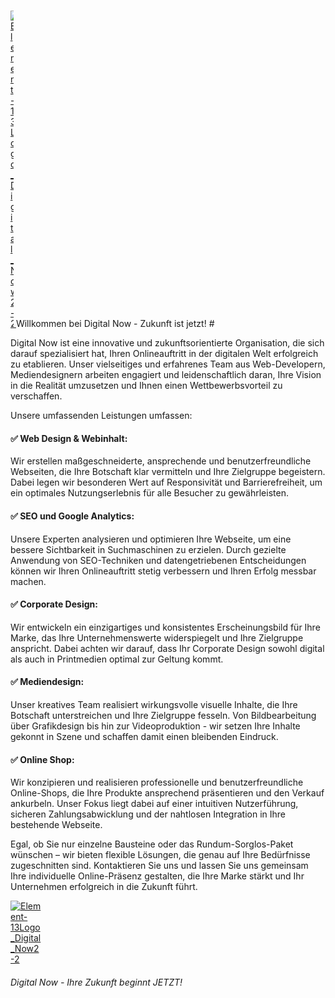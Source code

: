 # <a href="https://www.digital-now.org" target="_blank">
  <img src="https://user-images.githubusercontent.com/102250825/232752572-14f59d3f-c952-4da2-9139-36779ff89545.png" alt="Element-13Logo_Digital_Now2-2" style="max-width: 5px;">
</a> Willkommen bei Digital Now - Zukunft ist jetzt! #  

Digital Now ist eine innovative und zukunftsorientierte Organisation, die sich darauf spezialisiert hat, Ihren Onlineauftritt in der digitalen Welt erfolgreich zu etablieren. Unser vielseitiges und erfahrenes Team aus Web-Developern, Mediendesignern arbeiten engagiert und leidenschaftlich daran, Ihre Vision in die Realität umzusetzen und Ihnen einen Wettbewerbsvorteil zu verschaffen.

Unsere umfassenden Leistungen umfassen:

#### ✅ Web Design & Webinhalt: 
Wir erstellen maßgeschneiderte, ansprechende und benutzerfreundliche Webseiten, die Ihre Botschaft klar vermitteln und Ihre Zielgruppe begeistern. Dabei legen wir besonderen Wert auf Responsivität und Barrierefreiheit, um ein optimales Nutzungserlebnis für alle Besucher zu gewährleisten.

#### ✅ SEO und Google Analytics: 
Unsere Experten analysieren und optimieren Ihre Webseite, um eine bessere Sichtbarkeit in Suchmaschinen zu erzielen. Durch gezielte Anwendung von SEO-Techniken und datengetriebenen Entscheidungen können wir Ihren Onlineauftritt stetig verbessern und Ihren Erfolg messbar machen.

#### ✅ Corporate Design: 
Wir entwickeln ein einzigartiges und konsistentes Erscheinungsbild für Ihre Marke, das Ihre Unternehmenswerte widerspiegelt und Ihre Zielgruppe anspricht. Dabei achten wir darauf, dass Ihr Corporate Design sowohl digital als auch in Printmedien optimal zur Geltung kommt.

#### ✅ Mediendesign: 
Unser kreatives Team realisiert wirkungsvolle visuelle Inhalte, die Ihre Botschaft unterstreichen und Ihre Zielgruppe fesseln. Von Bildbearbeitung über Grafikdesign bis hin zur Videoproduktion - wir setzen Ihre Inhalte gekonnt in Szene und schaffen damit einen bleibenden Eindruck.

#### ✅ Online Shop: 
Wir konzipieren und realisieren professionelle und benutzerfreundliche Online-Shops, die Ihre Produkte ansprechend präsentieren und den Verkauf ankurbeln. Unser Fokus liegt dabei auf einer intuitiven Nutzerführung, sicheren Zahlungsabwicklung und der nahtlosen Integration in Ihre bestehende Webseite.

Egal, ob Sie nur einzelne Bausteine oder das Rundum-Sorglos-Paket wünschen – wir bieten flexible Lösungen, die genau auf Ihre Bedürfnisse zugeschnitten sind. Kontaktieren Sie uns und lassen Sie uns gemeinsam Ihre individuelle Online-Präsenz gestalten, die Ihre Marke stärkt und Ihr Unternehmen erfolgreich in die Zukunft führt.

<a href="https://www.digital-now.org" target="_blank">
  <img src="https://user-images.githubusercontent.com/102250825/232752572-14f59d3f-c952-4da2-9139-36779ff89545.png" alt="Element-13Logo_Digital_Now2-2" style="max-width: 50px;">
</a>


 ###### Digital Now - Ihre Zukunft beginnt JETZT!
 
 
